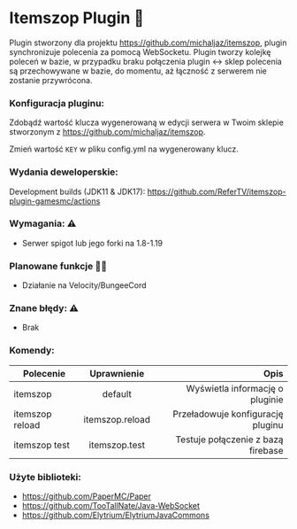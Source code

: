 # Itemszop Plugin 💸

Plugin stworzony dla projektu https://github.com/michaljaz/itemszop, plugin synchronizuje polecenia za pomocą WebSocketu. Plugin tworzy kolejkę poleceń w bazie, w przypadku braku połączenia plugin <-> sklep polecenia są przechowywane w bazie, do momentu, aż łączność z serwerem nie zostanie przywrócona.

### Konfiguracja pluginu:
Zdobądź wartość klucza wygenerowaną w edycji serwera w Twoim sklepie stworzonym z https://github.com/michaljaz/itemszop.

Zmień wartość `KEY` w pliku config.yml na wygenerowany klucz.


### Wydania deweloperskie:
Development builds (JDK11 & JDK17): https://github.com/ReferTV/itemszop-plugin-gamesmc/actions

### Wymagania: ⚠️
* Serwer spigot lub jego forki na 1.8-1.19

### Planowane funkcje 🧪🔜
* Działanie na Velocity/BungeeCord

### Znane błędy: ⚠️

* Brak

### Komendy:

| Polecenie     | Uprawnienie                 | Opis |
| ------------- |:-------------------:| -----:|
| itemszop    | default | Wyświetla informację o pluginie |
| itemszop reload   | itemszop.reload      |  Przeładowuje konfigurację pluginu |
| itemszop test   | itemszop.test       |  Testuje połączenie z bazą firebase |

### Użyte biblioteki:

* https://github.com/PaperMC/Paper
* https://github.com/TooTallNate/Java-WebSocket
* https://github.com/Elytrium/ElytriumJavaCommons
